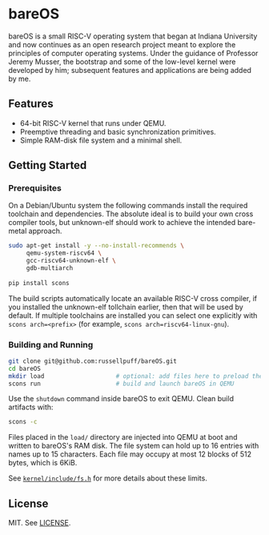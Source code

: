 # bareOS

bareOS is a small RISC-V operating system that began at Indiana University and now continues as an open research project meant to explore the principles of computer operating systems. Under the guidance of Professor Jeremy Musser, the bootstrap and some of the low-level kernel were developed by him; subsequent features and applications are being added by me.

## Features
- 64-bit RISC-V kernel that runs under QEMU.
- Preemptive threading and basic synchronization primitives.
- Simple RAM-disk file system and a minimal shell.

## Getting Started

### Prerequisites
On a Debian/Ubuntu system the following commands install the required toolchain and dependencies. The absolute ideal is to build your own cross compiler tools, but unknown-elf should work to achieve the intended bare-metal approach. 

```sh
sudo apt-get install -y --no-install-recommends \
     qemu-system-riscv64 \
     gcc-riscv64-unknown-elf \
     gdb-multiarch
     
pip install scons
```

The build scripts automatically locate an available RISC-V cross compiler, if you installed the unknown-elf tollchain earlier, then that will be used by default. If multiple toolchains are installed you can select one explicitly with `scons arch=<prefix>` (for example, `scons arch=riscv64-linux-gnu`).

### Building and Running

```sh
git clone git@github.com:russellpuff/bareOS.git
cd bareOS
mkdir load                    # optional: add files here to preload them into the ramdisk
scons run                     # build and launch bareOS in QEMU
```

Use the `shutdown` command inside bareOS to exit QEMU. Clean build artifacts with:

```sh
scons -c
```

Files placed in the `load/` directory are injected into QEMU at boot and written to bareOS's RAM disk. The file system can hold up to 16 entries with names up to 15 characters. Each file may occupy at most 12 blocks of 512 bytes, which is 6KiB.

See [`kernel/include/fs.h`](kernel/include/fs.h) for more details about these limits.

## License
MIT. See [LICENSE](LICENSE).
